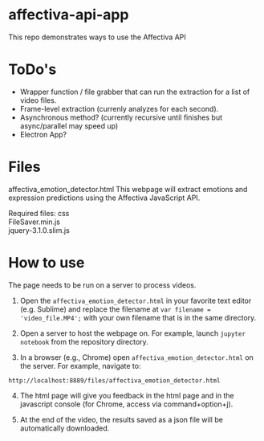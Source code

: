 # affectiva-api-app
This repo demonstrates ways to use the Affectiva API 

# ToDo's
- Wrapper function / file grabber that can run the extraction for a list of video files. 
- Frame-level extraction (currenly analyzes for each second).
- Asynchronous method? (currently recursive until finishes but async/parallel may speed up)
- Electron App?

# Files
affectiva_emotion_detector.html 
This webpage will extract emotions and expression predictions using the Affectiva JavaScript API. 

Required files: 
	css  
	FileSaver.min.js  
	jquery-3.1.0.slim.js  

# How to use
The page needs to be run on a server to process videos. 
1. Open the `affectiva_emotion_detector.html` in your favorite text editor (e.g. Sublime) and replace the filename at `var filename = 'video_file.MP4';` with your own filename that is in the same directory. 

2. Open a server to host the webpage on. 
For example, launch `jupyter notebook` from the repository directory. 

3. In a browser (e.g., Chrome) open `affectiva_emotion_detector.html` on the server. 
For example, navigate to: 
```
http://localhost:8889/files/affectiva_emotion_detector.html
```
4. The html page will give you feedback in the html page and in the javascript console (for Chrome, access via command+option+j).

5. At the end of the video, the results saved as a json file will be automatically downloaded. 

